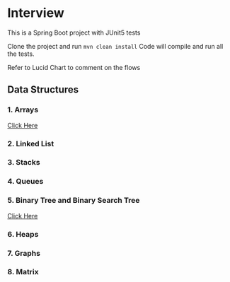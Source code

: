 # Interview

  This is a Spring Boot project with JUnit5 tests  
  
  Clone the project and run `mvn clean install` Code will compile and run all the tests. 
  
  Refer to Lucid Chart to comment on the flows  

 ## Data Structures
 
   
### 1. Arrays
[Click Here](./documentation/arrayProblems.md)
### 2. Linked List
### 3. Stacks
### 4. Queues
### 5. Binary Tree and Binary Search Tree
[Click Here](./documentation/tree.md)
### 6. Heaps
### 7. Graphs 
### 8. Matrix

 